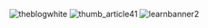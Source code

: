 ![theblogwhite](https://github.com/abhi9727/blog.temp/assets/131607305/294a5db1-f39c-4a30-a266-acbd35d6d0bf)
![thumb_article41](https://github.com/abhi9727/blog.temp/assets/131607305/d5a53903-5dd9-46f2-ba3e-466499d4c90c)
![learnbanner2](https://github.com/abhi9727/blog.temp/assets/131607305/7d499f3a-16fe-457b-b376-017b0f00f99e)
